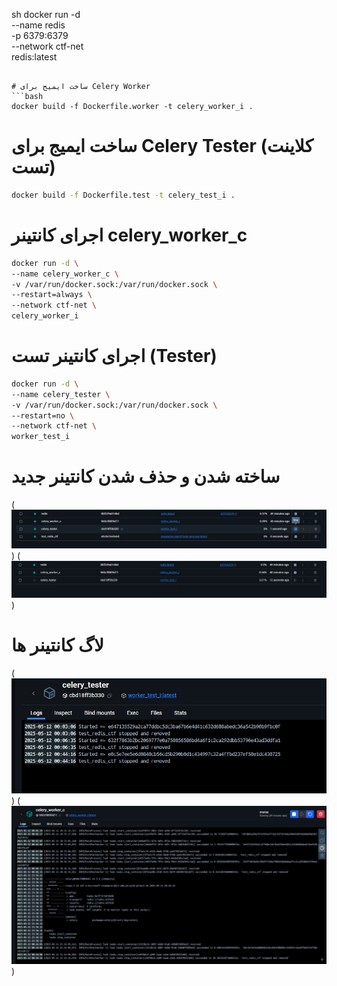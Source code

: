 sh
docker run -d \
--name redis \
-p 6379:6379 \
--network ctf-net \
redis:latest     
```  

# ساخت ایمیج برای Celery Worker      
```bash
docker build -f Dockerfile.worker -t celery_worker_i .

```

# ساخت ایمیج برای Celery Tester (کلاینت تست)   
 
```bash
docker build -f Dockerfile.test -t celery_test_i .
```
# اجرای کانتینر celery_worker_c 

```bash
docker run -d \
--name celery_worker_c \
-v /var/run/docker.sock:/var/run/docker.sock \
--restart=always \
--network ctf-net \
celery_worker_i
```  
       
# اجرای کانتینر تست (Tester)  

```bash
docker run -d \
--name celery_tester \
-v /var/run/docker.sock:/var/run/docker.sock \
--restart=no \
--network ctf-net \
worker_test_i
```        

# ساخته شدن و حذف شدن کانتینر جدید
(![images](./images/3_1.jpg))
(![images](./images/3_2.jpg))
# لاگ کانتینر ها
(![images](./images/3_3.jpg))
(![images](./images/3_4.jpg))

